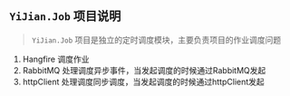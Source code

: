 ## `YiJian.Job` 项目说明

> `YiJian.Job` 项目是独立的定时调度模块，主要负责项目的作业调度问题



1. Hangfire 调度作业
2. RabbitMQ 处理调度异步事件，当发起调度的时候通过RabbitMQ发起
3. httpClient 处理调度同步调度，当发起调度的时候通过httpClient发起

